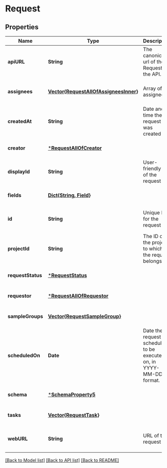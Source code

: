 # Request


## Properties
Name | Type | Description | Notes
------------ | ------------- | ------------- | -------------
**apiURL** | **String** | The canonical url of the Request in the API. | [optional] [readonly] [default to nothing]
**assignees** | [**Vector{RequestAllOfAssigneesInner}**](RequestAllOfAssigneesInner.md) | Array of assignees | [optional] [readonly] [default to nothing]
**createdAt** | **String** | Date and time the request was created | [optional] [readonly] [default to nothing]
**creator** | [***RequestAllOfCreator**](RequestAllOfCreator.md) |  | [optional] [default to nothing]
**displayId** | **String** | User-friendly ID of the request | [optional] [readonly] [default to nothing]
**fields** | [**Dict{String, Field}**](Field.md) |  | [optional] [default to nothing]
**id** | **String** | Unique ID for the request | [optional] [readonly] [default to nothing]
**projectId** | **String** | The ID of the project to which the request belongs. | [optional] [default to nothing]
**requestStatus** | [***RequestStatus**](RequestStatus.md) |  | [optional] [default to nothing]
**requestor** | [***RequestAllOfRequestor**](RequestAllOfRequestor.md) |  | [optional] [default to nothing]
**sampleGroups** | [**Vector{RequestSampleGroup}**](RequestSampleGroup.md) |  | [optional] [default to nothing]
**scheduledOn** | **Date** | Date the request is scheduled to be executed on, in YYYY-MM-DD format. | [optional] [default to nothing]
**schema** | [***SchemaProperty5**](SchemaProperty5.md) |  | [optional] [default to nothing]
**tasks** | [**Vector{RequestTask}**](RequestTask.md) |  | [optional] [default to nothing]
**webURL** | **String** | URL of the request | [optional] [readonly] [default to nothing]


[[Back to Model list]](../README.md#models) [[Back to API list]](../README.md#api-endpoints) [[Back to README]](../README.md)


